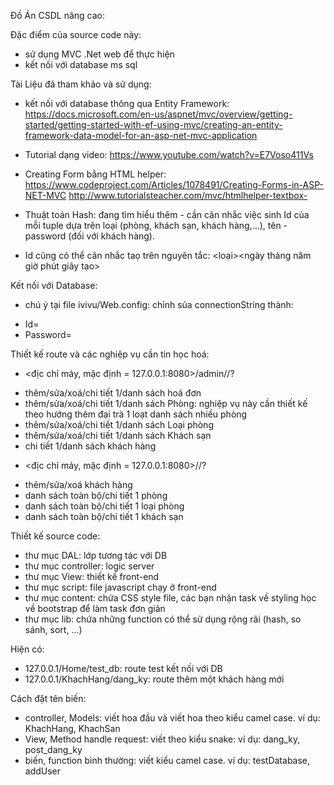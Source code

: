 Đồ Án CSDL nâng cao:

Đặc điểm của source code này:
 - sử dụng MVC .Net web để thực hiện
 - kết nối với database ms sql

Tài Liệu đã tham khảo và sử dụng:
 - kết nối với database thông qua Entity Framework: https://docs.microsoft.com/en-us/aspnet/mvc/overview/getting-started/getting-started-with-ef-using-mvc/creating-an-entity-framework-data-model-for-an-asp-net-mvc-application

 - Tutorial dạng video: https://www.youtube.com/watch?v=E7Voso411Vs

 - Creating Form bằng HTML helper: 
    https://www.codeproject.com/Articles/1078491/Creating-Forms-in-ASP-NET-MVC
    http://www.tutorialsteacher.com/mvc/htmlhelper-textbox-
    
 - Thuật toán Hash: đang tìm hiểu thêm - cần cân nhắc việc sinh Id của mỗi tuple dựa trên loại (phòng, khách sạn, khách hàng,...), tên - password (đối với khách hàng).

 - Id cũng có thể cân nhắc taọ trên nguyên tắc: <loại><ngày tháng năm giờ phút giây tạo>

Kết nối với Database:
 - chú ý tại file ivivu/Web.config: 
        <connectionStrings> 
            <add name="QLKS" providerName="System.Data.SqlClient" connectionString="Server=127.0.0.1; Database=QLKS; User   Id=SA;Password=p@55w0rd_mssqlserver"/> 
        </connectionStrings> 
 chỉnh sủa connectionString thành:
  + Id=<ten dang nhap database cua ban>
  + Password=<password dang nhap database cua ban>

Thiết kế route và các nghiệp vụ cần tin học hoá:

 - <địc chỉ máy, mặc định = 127.0.0.1:8080>/admin/<Controller>/<method name or View name>?<parametter list>
  + thêm/sửa/xoá/chi tiết 1/danh sách  hoá đơn
  + thêm/sửa/xoá/chi tiết 1/danh sách  Phòng: nghiệp vụ này cần thiết kế theo hướng thêm đại trà 1 loạt danh sách nhiều phòng
  + thêm/sửa/xoá/chi tiết 1/danh sách Loại phòng
  + thêm/sửa/xoá/chi tiết 1/danh sách Khách sạn
  + chi tiết 1/danh sách khách hàng

 - <địc chỉ máy, mặc định = 127.0.0.1:8080>/<Controller>/<method name or View name>?<parametter list>
  + thêm/sửa/xoá khách hàng
  + danh sách toàn bộ/chi tiết 1 phòng
  + danh sách toàn bộ/chi tiết 1 loại phòng
  + danh sách toàn bộ/chi tiết 1 khách sạn

Thiết kế source code:
 - thư mục DAL: lớp tương tác với DB
 - thư mục controller: logic server 
 - thư mục View: thiết kế front-end
 - thư mục script: file javascript chạy ở front-end
 - thư mục content: chứa CSS style file, các bạn nhận task về styling học về bootstrap để làm task đơn giản
 - thư mục lib: chứa những function có thể sử dụng rộng rãi (hash, so sánh, sort, ...)

Hiện có:
 - 127.0.0.1/Home/test_db: route test kết nối với DB
 - 127.0.0.1/KhachHang/dang_ky: route thêm một khách hàng mới

Cách đặt tên biến:
 - controller, Models: viết hoa đầu và viết hoa theo kiểu camel case. ví dụ: KhachHang, KhachSan
 - View, Method handle request: viết theo kiểu snake: ví dụ: dang_ky, post_dang_ky
 - biến, function bình thường: viết kiểu camel case. ví dụ: testDatabase, addUser